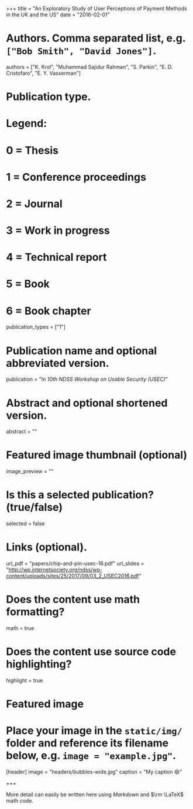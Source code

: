 +++
title = "An Exploratory Study of User Perceptions of Payment Methods in the UK and the US"
date = "2016-02-01"

# Authors. Comma separated list, e.g. `["Bob Smith", "David Jones"]`.
authors = ["K. Krol", "Muhammad Sajidur Rahman", "S. Parkin", "E. D. Cristofaro", "E. Y. Vasserman"]

# Publication type.
# Legend:
# 0 = Thesis
# 1 = Conference proceedings
# 2 = Journal
# 3 = Work in progress
# 4 = Technical report
# 5 = Book
# 6 = Book chapter
publication_types = ["1"]

# Publication name and optional abbreviated version.
publication = "In *10th NDSS Workshop on Usable Security (USEC)*"

# Abstract and optional shortened version.
abstract = ""

# Featured image thumbnail (optional)
image_preview = ""

# Is this a selected publication? (true/false)
selected = false



# Links (optional).
url_pdf = "papers/chip-and-pin-usec-16.pdf"
url_slides = "http://wp.internetsociety.org/ndss/wp-content/uploads/sites/25/2017/09/03_2_USEC2016.pdf"

# Does the content use math formatting?
math = true

# Does the content use source code highlighting?
highlight = true

# Featured image
# Place your image in the `static/img/` folder and reference its filename below, e.g. `image = "example.jpg"`.
[header]
image = "headers/bubbles-wide.jpg"
caption = "My caption :smile:"

+++

More detail can easily be written here using *Markdown* and $\rm \LaTeX$ math code.
